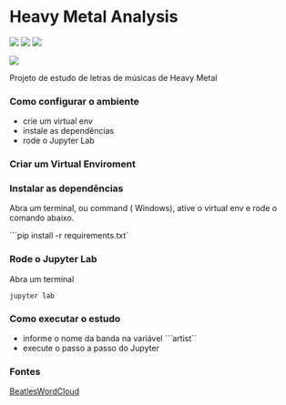 # Heavy Metal Analysis

![](https://img.shields.io/badge/Python-3.8-blue.svg)
![](https://img.shields.io/badge/Pandas-blue.svg)
![](https://img.shields.io/badge/Matplotlib-blue.svg)

<img src="http://pm1.narvii.com/6703/2dc363645561bfb92fad0963d15437e5d0400391_00.jpg">

Projeto de estudo de letras de músicas de Heavy Metal

### Como configurar o ambiente

- crie um virtual env
- instale as dependências
- rode o Jupyter Lab

### Criar um Virtual Enviroment


### Instalar as dependências

Abra um terminal, ou command ( Windows), ative o virtual env e rode o comando abaixo.

```pip install -r requirements.txt`


### Rode o Jupyter Lab

Abra um terminal

```jupyter lab```

### Como executar o estudo

- informe o nome da banda na variável ```artist``
- execute o passo a passo do Jupyter


### Fontes

[BeatlesWordCloud](https://github.com/DensonAbraham/BeatlesWordCloud)